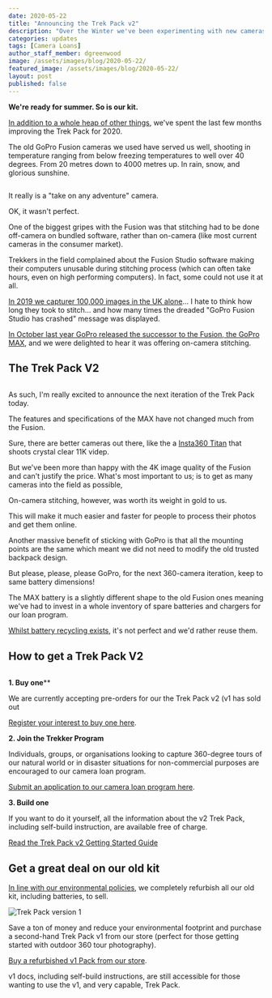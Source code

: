 ```yaml
---
date: 2020-05-22
title: "Announcing the Trek Pack v2"
description: "Over the Winter we've been experimenting with new cameras for an updated version of our Trek Pack."
categories: updates
tags: [Camera Loans]
author_staff_member: dgreenwood
image: /assets/images/blog/2020-05-22/
featured_image: /assets/images/blog/2020-05-22/
layout: post
published: false
---
```


**We're ready for summer. So is our kit.**

[In addition to a whole heap of other things](/blog/2020/2020-04-17-what-are-you-working-on), we've spent the last few months improving the Trek Pack for 2020.

The old GoPro Fusion cameras we used have served us well, shooting in temperature ranging from below freezing temperatures to well over 40 degrees. From 20 metres down to 4000 metres up. In rain, snow, and glorious sunshine.

<img class="img-fluid" src="/assets/images/blog/2020-05-22/
" alt="" title="" />

It really is a "take on any adventure" camera.

OK, it wasn't perfect.

One of the biggest gripes with the Fusion was that stitching had to be done off-camera on bundled software, rather than on-camera (like most current cameras in the consumer market).

Trekkers in the field complained about the Fusion Studio software making their computers unusable during stitching process (which can often take hours, even on high performing computers). In fact, some could not use it at all.

[In 2019 we capturer 100,000 images in the UK alone](/blog/2019/year-in-review)... I hate to think how long they took to stitch... and how many times the dreaded "GoPro Fusion Studio has crashed" message was displayed.

[In October last year GoPro released the successor to the Fusion, the GoPro MAX](/blog/2019/2020-04-17-what-are-you-working-on), and we were delighted to hear it was offering on-camera stitching.

## The Trek Pack V2

<img class="img-fluid" src="/assets/images/blog/2020-05-22/
" alt="" title="" />

As such, I'm really excited to announce the next iteration of the Trek Pack today.

The features and specifications of the MAX have not changed much from the Fusion.

Sure, there are better cameras out there, like the a [Insta360 Titan](https://store.insta360.com/product/titan) that shoots crystal clear 11K videp.

But we've been more than happy with the 4K image quality of the Fusion and can't justify the price. What's most important to us; is to get as many cameras into the field as possible,

On-camera stitching, however, was worth its weight in gold to us.

This will make it much easier and faster for people to process their photos and get them online.

Another massive benefit of sticking with GoPro is that all the mounting points are the same which meant we did not need to modify the old trusted backpack design.

But please, please, please GoPro, for the next 360-camera iteration, keep to same battery dimensions!

The MAX battery is a slightly different shape to the old Fusion ones meaning we've had to invest in a whole inventory of spare batteries and chargers for our loan program.

[Whilst battery recycling exists](https://www.recyclenow.com/what-to-do-with/batteries-1), it's not perfect and we'd rather reuse them.

## How to get a Trek Pack V2

<img class="img-fluid" src="/assets/images/blog/2020-05-22/
" alt="" title="" />

**1. Buy one****

We are currently accepting pre-orders for our the Trek Pack v2 (v1 has sold out

[Register your interest to buy one here](/store).

**2. Join the Trekker Program**

Individuals, groups, or organisations looking to capture 360-degree tours of our natural world or in disaster situations for non-commercial purposes are encouraged to our camera loan program.

[Submit an application to our camera loan program here](/loan).

**3. Build one**

If you want to do it yourself, all the information about the v2 Trek Pack, including self-build instruction, are available free of charge.

[Read the Trek Pack v2 Getting Started Guide](/trek-pack)

## Get a great deal on our old kit

[In line with our environmental policies](/charters/environment), we completely refurbish all our old kit, including batteries, to sell.

<img class="img-fluid" src="/assets/images/blog/2020-05-22/trek-view-pack-version-1-sm.jpg
" alt="Trek Pack version 1" title="Trek Pack version 1" />

Save a ton of money and reduce your environmental footprint and purchase a second-hand Trek Pack v1 from our store (perfect for those getting started with outdoor 360 tour photography).

[Buy a refurbished v1 Pack from our store](/store).

v1 docs, including self-build instructions, are still accessible for those wanting to use the v1, and very capable, Trek Pack.